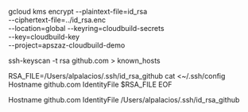 



gcloud kms encrypt --plaintext-file=id_rsa \
                   --ciphertext-file=../id_rsa.enc \
                   --location=global --keyring=cloudbuild-secrets \
                   --key=cloudbuild-key \
                   --project=apszaz-cloudbuild-demo

ssh-keyscan -t rsa github.com > known_hosts


RSA_FILE=/Users/alpalacios/.ssh/id_rsa_github
cat <<EOF >~/.ssh/config
Hostname github.com
 IdentityFile $RSA_FILE
EOF

Hostname github.com
 IdentityFile /Users/alpalacios/.ssh/id_rsa_github